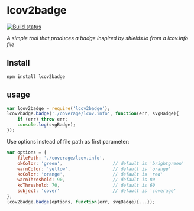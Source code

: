 # lcov2badge

[![Build status](https://img.shields.io/travis/albanm/lcov2badge.svg)](https://travis-ci.org/albanm/lcov2badge)

*A simple tool that produces a badge inspired by shields.io from a lcov.info file*


## Install

    npm install lcov2badge


## usage

```javascript
var lcov2badge = require('lcov2badge');
lcov2badge.badge('./coverage/lcov.info', function(err, svgBadge){
    if (err) throw err;
    console.log(svgBadge);
});
```

Use options instead of file path as first parameter:

```javascript
var options = {
    filePath: './coverage/lcov.info',
    okColor: 'green', 					// default is 'brightgreen'
    warnColor: 'yellow', 				// default is 'orange'
    koColor: 'orange', 					// default is 'red'
    warnThreshold: 90, 					// default is 80
    koThreshold: 70,					// default is 60
    subject: 'cover'					// default is 'coverage'
};
lcov2badge.badge(options, function(err, svgBadge){...});
```
